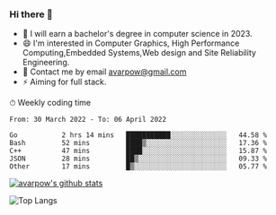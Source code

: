 ### Hi there 👋
<!--I have been a GitHub member for [![Years Badge](https://badges.pufler.dev/years/avarpow)](https://badges.pufler.dev)-->
- 🌱 I will earn a bachelor's degree in computer science in 2023.
- 😄 I'm interested in Computer Graphics, High Performance Computing,Embedded Systems,Web design and Site Reliability Engineering.
- 💬 Contact me by email avarpow@gmail.com
- ⚡ Aiming for full stack.

<!--💻 Coding Activity Logging

[![Commits Badge](https://badges.pufler.dev/commits/weekly/avarpow)](https://badges.pufler.dev)-->

⏱ Weekly coding time
<!--START_SECTION:waka-->

```text
From: 30 March 2022 - To: 06 April 2022

Go           2 hrs 14 mins   ███████████░░░░░░░░░░░░░░   44.58 %
Bash         52 mins         ████▒░░░░░░░░░░░░░░░░░░░░   17.36 %
C++          47 mins         ████░░░░░░░░░░░░░░░░░░░░░   15.87 %
JSON         28 mins         ██▒░░░░░░░░░░░░░░░░░░░░░░   09.33 %
Other        17 mins         █▒░░░░░░░░░░░░░░░░░░░░░░░   05.77 %
```

<!--END_SECTION:waka-->

[![avarpow's github stats](https://github-readme-stats.vercel.app/api?username=avarpow&count_private=true&show_icons=true&hide=issues&hide_border=true)](https://github.com/anuraghazra/github-readme-stats)

![Top Langs](https://github-readme-stats.vercel.app/api/top-langs/?username=avarpow&layout=compact&hide_border=true) 
<!--[![avarpow's wakatime stats](https://github-readme-stats.vercel.app/api/wakatime?username=avarpow)](https://github.com/anuraghazra/github-readme-stats)-->
